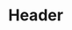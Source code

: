 <!-- TITLE: Phase Shield -->
<!-- SUBTITLE: Covers your target in a phase shield, increasing their armor class. -->

# Header